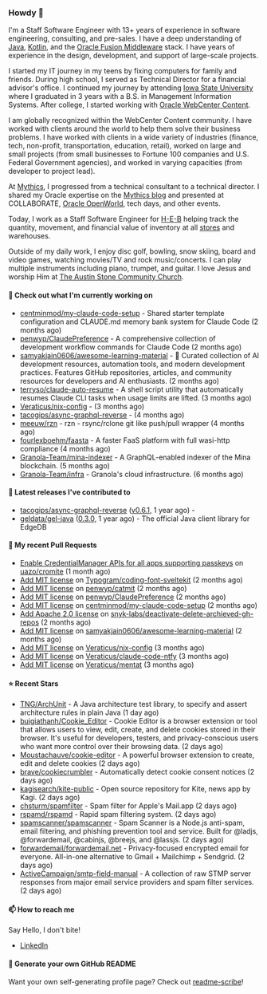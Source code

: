 ### Howdy 👋

I'm a Staff Software Engineer with 13+ years of experience in software engineering, consulting, and pre-sales. I have a deep understanding of [Java](https://www.oracle.com/java/), [Kotlin](https://kotlinlang.org/), and the [Oracle Fusion Middleware](https://www.oracle.com/middleware/) stack. I have years of experience in the design, development, and support of large-scale projects.

I started my IT journey in my teens by fixing computers for family and friends. During high school, I served as Technical Director for a financial advisor's office. I continued my journey by attending [Iowa State University](https://www.iastate.edu/) where I graduated in 3 years with a B.S. in Management Information Systems. After college, I started working with [Oracle WebCenter Content](https://docs.oracle.com/en/middleware/webcenter/content/12.2.1.4/).

I am globally recognized within the WebCenter Content community. I have worked with clients around the world to help them solve their business problems. I have worked with clients in a wide variety of industries (finance, tech, non-profit, transportation, education, retail), worked on large and small projects (from small businesses to Fortune 100 companies and U.S. Federal Government agencies), and worked in varying capacities (from developer to project lead).

At [Mythics](https://www.mythics.com/), I progressed from a technical consultant to a technical director. I shared my Oracle expertise on the [Mythics blog](https://mythics.com/blog/) and presented at COLLABORATE, [Oracle OpenWorld](https://www.oracle.com/cloudworld/), tech days, and other events.

Today, I work as a Staff Software Engineer for [H-E-B](https://digital.heb.com/) helping track the quantity, movement, and financial value of inventory at all [stores](https://heb.com/store-locations) and warehouses.

Outside of my daily work, I enjoy disc golf, bowling, snow skiing, board and video games, watching movies/TV and rock music/concerts. I can play multiple instruments including piano, trumpet, and guitar. I love Jesus and worship Him at [The Austin Stone Community Church](https://austinstone.org/).

#### 👷 Check out what I'm currently working on

- [centminmod/my-claude-code-setup](https://github.com/centminmod/my-claude-code-setup) - Shared starter template configuration and CLAUDE.md memory bank system for Claude Code (2 months ago)
- [penwyp/ClaudePreference](https://github.com/penwyp/ClaudePreference) - A comprehensive collection of development workflow commands for Claude Code (2 months ago)
- [samyakjain0606/awesome-learning-material](https://github.com/samyakjain0606/awesome-learning-material) - 🧪 Curated collection of AI development resources, automation tools, and modern development practices. Features GitHub repositories, articles, and community resources for developers and AI enthusiasts. (2 months ago)
- [terryso/claude-auto-resume](https://github.com/terryso/claude-auto-resume) - A shell script utility that automatically resumes Claude CLI tasks when usage limits are lifted. (3 months ago)
- [Veraticus/nix-config](https://github.com/Veraticus/nix-config) -  (3 months ago)
- [tacogips/async-graphql-reverse](https://github.com/tacogips/async-graphql-reverse) -  (4 months ago)
- [meeuw/rzn](https://github.com/meeuw/rzn) - rzn - rsync/rclone git like push/pull wrapper (4 months ago)
- [fourlexboehm/faasta](https://github.com/fourlexboehm/faasta) - A faster FaaS platform with full wasi-http compliance (4 months ago)
- [Granola-Team/mina-indexer](https://github.com/Granola-Team/mina-indexer) - A GraphQL-enabled indexer of the Mina blockchain. (5 months ago)
- [Granola-Team/infra](https://github.com/Granola-Team/infra) - Granola&#39;s cloud infrastructure. (6 months ago)

#### 🔭 Latest releases I've contributed to

- [tacogips/async-graphql-reverse](https://github.com/tacogips/async-graphql-reverse) ([v0.6.1](https://github.com/tacogips/async-graphql-reverse/releases/tag/v0.6.1), 1 year ago) - 
- [geldata/gel-java](https://github.com/geldata/gel-java) ([0.3.0](https://github.com/geldata/gel-java/releases/tag/0.3.0), 1 year ago) - The official Java client library for EdgeDB

#### 🔨 My recent Pull Requests

- [Enable CredentialManager APIs for all apps supporting passkeys](https://github.com/uazo/cromite/pull/2296) on [uazo/cromite](https://github.com/uazo/cromite) (1 month ago)
- [Add MIT license](https://github.com/Typogram/coding-font-sveltekit/pull/1) on [Typogram/coding-font-sveltekit](https://github.com/Typogram/coding-font-sveltekit) (2 months ago)
- [Add MIT license](https://github.com/penwyp/catmit/pull/15) on [penwyp/catmit](https://github.com/penwyp/catmit) (2 months ago)
- [Add MIT license](https://github.com/penwyp/ClaudePreference/pull/2) on [penwyp/ClaudePreference](https://github.com/penwyp/ClaudePreference) (2 months ago)
- [Add MIT license](https://github.com/centminmod/my-claude-code-setup/pull/1) on [centminmod/my-claude-code-setup](https://github.com/centminmod/my-claude-code-setup) (2 months ago)
- [Add Apache 2.0 license](https://github.com/snyk-labs/deactivate-delete-archieved-gh-repos/pull/1) on [snyk-labs/deactivate-delete-archieved-gh-repos](https://github.com/snyk-labs/deactivate-delete-archieved-gh-repos) (2 months ago)
- [Add MIT license](https://github.com/samyakjain0606/awesome-learning-material/pull/1) on [samyakjain0606/awesome-learning-material](https://github.com/samyakjain0606/awesome-learning-material) (2 months ago)
- [Add MIT license](https://github.com/Veraticus/nix-config/pull/5) on [Veraticus/nix-config](https://github.com/Veraticus/nix-config) (3 months ago)
- [Add MIT license](https://github.com/Veraticus/claude-code-ntfy/pull/2) on [Veraticus/claude-code-ntfy](https://github.com/Veraticus/claude-code-ntfy) (3 months ago)
- [Add MIT license](https://github.com/Veraticus/mentat/pull/3) on [Veraticus/mentat](https://github.com/Veraticus/mentat) (3 months ago)

#### ⭐ Recent Stars

- [TNG/ArchUnit](https://github.com/TNG/ArchUnit) - A Java architecture test library, to specify and assert architecture rules in plain Java (1 day ago)
- [buigiathanh/Cookie_Editor](https://github.com/buigiathanh/Cookie_Editor) - Cookie Editor is a browser extension or tool that allows users to view, edit, create, and delete cookies stored in their browser. It&#39;s useful for developers, testers, and privacy-conscious users who want more control over their browsing data. (2 days ago)
- [Moustachauve/cookie-editor](https://github.com/Moustachauve/cookie-editor) - A powerful browser extension to create, edit and delete cookies (2 days ago)
- [brave/cookiecrumbler](https://github.com/brave/cookiecrumbler) - Automatically detect cookie consent notices (2 days ago)
- [kagisearch/kite-public](https://github.com/kagisearch/kite-public) - Open source repository for Kite, news app by Kagi. (2 days ago)
- [chsturm/spamfilter](https://github.com/chsturm/spamfilter) - Spam filter for Apple&#39;s Mail.app (2 days ago)
- [rspamd/rspamd](https://github.com/rspamd/rspamd) - Rapid spam filtering system. (2 days ago)
- [spamscanner/spamscanner](https://github.com/spamscanner/spamscanner) - Spam Scanner is a Node.js anti-spam, email filtering, and phishing prevention tool and service. Built for @ladjs, @forwardemail, @cabinjs, @breejs, and @lassjs. (2 days ago)
- [forwardemail/forwardemail.net](https://github.com/forwardemail/forwardemail.net) - Privacy-focused encrypted email for everyone.  All-in-one alternative to Gmail &#43; Mailchimp &#43; Sendgrid. (2 days ago)
- [ActiveCampaign/smtp-field-manual](https://github.com/ActiveCampaign/smtp-field-manual) - A collection of raw STMP server responses from major email service providers and spam filter services. (2 days ago)

#### 📫 How to reach me

Say Hello, I don't bite!

- [LinkedIn](https://www.linkedin.com/in/jonathanhult/)

#### 📖 Generate your own GitHub README

Want your own self-generating profile page? Check out [readme-scribe](https://github.com/muesli/readme-scribe)!
